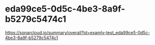 # eda99ce5-0d5c-4be3-8a9f-b5279c5474c1
https://sonarcloud.io/summary/overall?id=examly-test_eda99ce5-0d5c-4be3-8a9f-b5279c5474c1
